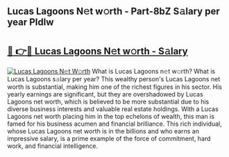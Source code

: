 ## Lucas Lagoons N𝚎t w𝚘rth - Part-8bZ S𝚊lary per year PIdlw

# <h2><a href="http://gc01227.nevu.top/?p=Lucas+Lagoons">🔗 👉🔴 Lucas Lagoons N𝚎t w𝚘rth - S𝚊lary</a></h2>

[![Lucas Lagoons N𝚎t W𝚘rth](https://i.imgur.com/Oavwk0R.jpeg)](http://gc01227.nevu.top/?p=Lucas+Lagoons)
What is Lucas Lagoons n𝚎t w𝚘rth? What is Lucas Lagoons s𝚊lary per year?
This wealthy person's Lucas Lagoons net worth is substantial, making him one of the richest figures in his sector. His yearly earnings are significant, but they are overshadowed by Lucas Lagoons net worth, which is believed to be more substantial due to his diverse business interests and valuable real estate holdings. With a Lucas Lagoons net worth placing him in the top echelons of wealth, this man is famed for his business acumen and financial brilliance. This rich individual, whose Lucas Lagoons net worth is in the billions and who earns an impressive salary, is a prime example of the force of commitment, hard work, and financial intelligence.
